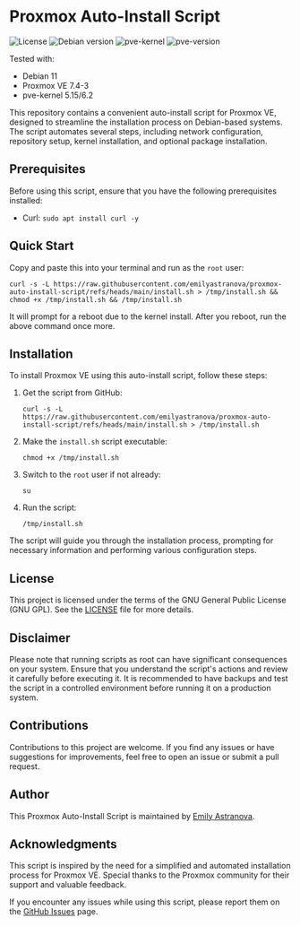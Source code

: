 # Proxmox Auto-Install Script

![License](https://img.shields.io/badge/License-GNU-blue.svg)
![Debian version](https://img.shields.io/badge/Debian-11-blue)
![pve-kernel](https://img.shields.io/badge/pve--kernel-5.15%2C%206.2-important)
![pve-version](https://img.shields.io/badge/Tested%20on%20PVE-7.4--3-green)

Tested with:
- Debian 11
- Proxmox VE 7.4-3
- pve-kernel 5.15/6.2

This repository contains a convenient auto-install script for Proxmox VE, designed to streamline the installation process on Debian-based systems. The script automates several steps, including network configuration, repository setup, kernel installation, and optional package installation.

## Prerequisites

Before using this script, ensure that you have the following prerequisites installed:

- Curl: `sudo apt install curl -y`

## Quick Start

Copy and paste this into your terminal and run as the `root` user:

```shell
curl -s -L https://raw.githubusercontent.com/emilyastranova/proxmox-auto-install-script/refs/heads/main/install.sh > /tmp/install.sh && chmod +x /tmp/install.sh && /tmp/install.sh
```

It will prompt for a reboot due to the kernel install. After you reboot, run the above command once more.

## Installation

To install Proxmox VE using this auto-install script, follow these steps:

1. Get the script from GitHub:
   ```shell
   curl -s -L https://raw.githubusercontent.com/emilyastranova/proxmox-auto-install-script/refs/heads/main/install.sh > /tmp/install.sh
   ```

2. Make the `install.sh` script executable:
   ```shell
   chmod +x /tmp/install.sh
   ```

4. Switch to the `root` user if not already:
   ```shell
   su
   ```

5. Run the script:
   ```shell
   /tmp/install.sh
   ```

The script will guide you through the installation process, prompting for necessary information and performing various configuration steps.

## License

This project is licensed under the terms of the GNU General Public License (GNU GPL). See the [LICENSE](LICENSE) file for more details.

## Disclaimer

Please note that running scripts as root can have significant consequences on your system. Ensure that you understand the script's actions and review it carefully before executing it. It is recommended to have backups and test the script in a controlled environment before running it on a production system.

## Contributions

Contributions to this project are welcome. If you find any issues or have suggestions for improvements, feel free to open an issue or submit a pull request.

## Author

This Proxmox Auto-Install Script is maintained by [Emily Astranova](https://github.com/emilyastranova).

## Acknowledgments

This script is inspired by the need for a simplified and automated installation process for Proxmox VE. Special thanks to the Proxmox community for their support and valuable feedback.

If you encounter any issues while using this script, please report them on the [GitHub Issues](https://github.com/tyleraharrison/proxmox-auto-install-script/issues) page.
